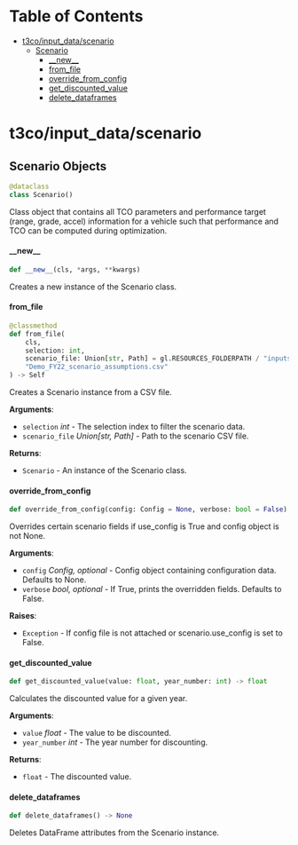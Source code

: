 # Table of Contents

* [t3co/input\_data/scenario](#t3co/input_data/scenario)
  * [Scenario](#t3co/input_data/scenario.Scenario)
    * [\_\_new\_\_](#t3co/input_data/scenario.Scenario.__new__)
    * [from\_file](#t3co/input_data/scenario.Scenario.from_file)
    * [override\_from\_config](#t3co/input_data/scenario.Scenario.override_from_config)
    * [get\_discounted\_value](#t3co/input_data/scenario.Scenario.get_discounted_value)
    * [delete\_dataframes](#t3co/input_data/scenario.Scenario.delete_dataframes)

<a id="t3co/input_data/scenario"></a>

# t3co/input\_data/scenario

<a id="t3co/input_data/scenario.Scenario"></a>

## Scenario Objects

```python
@dataclass
class Scenario()
```

Class object that contains all TCO parameters and performance target (range, grade, accel) information
for a vehicle such that performance and TCO can be computed during optimization.

<a id="t3co/input_data/scenario.Scenario.__new__"></a>

#### \_\_new\_\_

```python
def __new__(cls, *args, **kwargs)
```

Creates a new instance of the Scenario class.

<a id="t3co/input_data/scenario.Scenario.from_file"></a>

#### from\_file

```python
@classmethod
def from_file(
    cls,
    selection: int,
    scenario_file: Union[str, Path] = gl.RESOURCES_FOLDERPATH / "inputs" /
    "Demo_FY22_scenario_assumptions.csv"
) -> Self
```

Creates a Scenario instance from a CSV file.

**Arguments**:

- `selection` _int_ - The selection index to filter the scenario data.
- `scenario_file` _Union[str, Path]_ - Path to the scenario CSV file.
  

**Returns**:

- `Scenario` - An instance of the Scenario class.

<a id="t3co/input_data/scenario.Scenario.override_from_config"></a>

#### override\_from\_config

```python
def override_from_config(config: Config = None, verbose: bool = False) -> Self
```

Overrides certain scenario fields if use_config is True and config object is not None.

**Arguments**:

- `config` _Config, optional_ - Config object containing configuration data. Defaults to None.
- `verbose` _bool, optional_ - If True, prints the overridden fields. Defaults to False.
  

**Raises**:

- `Exception` - If config file is not attached or scenario.use_config is set to False.

<a id="t3co/input_data/scenario.Scenario.get_discounted_value"></a>

#### get\_discounted\_value

```python
def get_discounted_value(value: float, year_number: int) -> float
```

Calculates the discounted value for a given year.

**Arguments**:

- `value` _float_ - The value to be discounted.
- `year_number` _int_ - The year number for discounting.
  

**Returns**:

- `float` - The discounted value.

<a id="t3co/input_data/scenario.Scenario.delete_dataframes"></a>

#### delete\_dataframes

```python
def delete_dataframes() -> None
```

Deletes DataFrame attributes from the Scenario instance.

